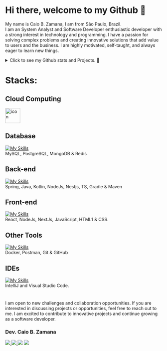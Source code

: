 
<!--
//Paleta de cores azul saúde
https://color.adobe.com/pt/search?q=azul%20sa%C3%BAde

//gráfico de commit
https://ashutosh00710.github.io/github-readme-activity-graph/

### Hi there 👋


Here are some ideas to get you started:

- 🔭 I’m currently working on ...
- 🌱 I’m currently learning ...
- 👯 I’m looking to collaborate on ...
- 🤔 I’m looking for help with ...
- 💬 Ask me about ...
- 📫 How to reach me: ...
- 😄 Pronouns: ...
- ⚡ Fun fact: ...
-->

  
<!-- <img width=100% src="https://capsule-render.vercel.app/api?type=waving&color=0487D9&height=120&section=header"/> -->

# Hi there, welcome to my Github 👋 

My name is Caio B. Zamana, I am from São Paulo, Brazil.<br>
I am an System Analyst and Software Developer enthusiastic developer with a strong interest in technology and programming. I have a passion for solving complex problems and creating innovative solutions that add value to users and the business. I am highly motivated, self-taught, and always eager to learn new things.


<!-- [![Typing SVG](https://readme-typing-svg.herokuapp.com/?color=0487D9&size=35&center=true&vCenter=true&width=1000&lines=HELLO,+my+name+is+Caio+Bello,+from+Brasil-SP;Welcome+to+my+Github's+profile!+:%29)](https://git.io/typing-svg) -->


<details>

  <summary>Click to see my Github stats and Projects. 🔭</summary>
   <br>
   
<div align="center">  
  <img width="49%" height="195px" src="https://github-readme-stats.vercel.app/api?username=caiozamana&show_icons=true" alt="Caio Zamana github stats" /> 
  <img width="44%" height="195px" src="https://github-readme-stats.vercel.app/api/top-langs/?username=caiozamana&layout=compact" />
  <table>
  <tr>
    <td>
      <img src="http://github-profile-summary-cards.vercel.app/api/cards/profile-details?username=caiozamana&theme=github" width="700" height="200" alt="Marcador 1">
    </td>
  </tr>
</table>



    📌 Projetos em Destaque
[![Readme Card](https://github-readme-stats.vercel.app/api/pin/?username=caiozamana&repo=loans_project_springboot3.2.4_java21_version-user-master)](https://github.com/CaioZamana/loans_project_springboot3.2.4_java21_version-user-master)
[![Readme Card](https://github-readme-stats.vercel.app/api/pin/?username=caiozamana&repo=bank-account-java21)](https://github.com/caiozamana/bank-account-java21)
[![Readme Card](https://github-readme-stats.vercel.app/api/pin/?username=caiozamana&repo=santander-Java-backend-market-2023)](https://github.com/caiozamana/santander-Java-backend-market-2023)
[![Readme Card](https://github-readme-stats.vercel.app/api/pin/?username=caiozamana&repo=tqi_Kotlin_backend_developer_2023)](https://github.com/caiozamana/tqi_Kotlin_backend_developer_2023)
[![Readme Card](https://github-readme-stats.vercel.app/api/pin/?username=caiozamana&repo=receitas-praticas-sobremesas-react)](https://github.com/caiozamana/receitas-praticas-sobremesas-react)
[![Readme Card](https://github-readme-stats.vercel.app/api/pin/?username=caiozamana&repo=gitfind-react)](https://github.com/caiozamana/gitfind-react)




</div>


</details>


<!-- https://skillicons.dev/ -->
<!--Icons: https://github.com/tandpfun/skill-icons#readme -->
# Stacks:
 ## Cloud Computing
<div style="display: flex; align-items: flex-start;"><img src="https://techstack-generator.vercel.app/aws-icon.svg" alt="icon" width="48" height="48" /></div>

## Database
[![My Skills](https://skillicons.dev/icons?i=mysql,postgres,mongodb,redis&theme=light)](https://github.com/caiozamana/)<br>
MySQL, PostgreSQL, MongoDB & Redis

 ## Back-end
 [![My Skills](https://skillicons.dev/icons?i=spring,java,kotlin,nodejs,nestjs,ts,gradle,maven&theme=light)](https://github.com/caiozamana/)<br>
Spring, Java, Kotlin, NodeJs, Nestjs, TS, Gradle & Maven

## Front-end
[![My Skills](https://skillicons.dev/icons?i=react,nodejs,nextjs,js,html,css&theme=light)](https://github.com/caiozamana/)<br>
React, NodeJs, NextJs, JavaScript, HTML1 & CSS.

## Other Tools
[![My Skills](https://skillicons.dev/icons?i=docker,postman,git,github&theme=light)](https://github.com/caiozamana/)<br>
Docker, Postman, Git & GitHub

## IDEs
[![My Skills](https://skillicons.dev/icons?i=idea,vscode&theme=light)](https://github.com/caiozamana/)<br>
IntelliJ and Visual Studio Code.
<br>

<!--### Other tools:
MySql WorkBench, Oracle Virtual Box, XAMPP, Linux Ubuntu, Windows.
<br>
# -->

<!-- https://github.com/iuricode/readme-template/blob/main/badges/badges.md -->
# 
I am open to new challenges and collaboration opportunities. If you are interested in discussing projects or opportunities, feel free to reach out to me. I am excited to contribute to innovative projects and continue growing as a software developer.

### Dev. Caio B. Zamana
  <a href="https://www.linkedin.com/in/caiozamana/" target="_blank"><img src="https://img.shields.io/badge/-LinkedIn-%230077B5?style=for-the-badge&logo=linkedin&logoColor=white" target="_blank">
  <a href="https://api.whatsapp.com/send?phone=55048991477921" target="_blank"><img src="https://img.shields.io/badge/WhatsApp-25D366?style=for-the-badge&logo=whatsapp&logoColor=white">
  <a href = "mailto:caiobzm@gmail.com"><img src="https://img.shields.io/badge/-Gmail-%23333?style=for-the-badge&logo=gmail&logoColor=white" target="_blank"></a>
   <a href = "https://www.youtube.com/@CodeTechIntelligence"><img src="https://img.shields.io/badge/YouTube-red?style=for-the-badge&logo=youtube&logoColor=white" target="_blank"></a>
  
 
<!--
<table>
  <tr>
    <td>
      <img width="80px" align="center" src="https://avatars.githubusercontent.com/caiozamana"/>
    </td>
    <td align="left">
      <a href="https://github.com/caiozamana">
        <span><b>Caio B. Zamana</b></span>
      </a>
      <br>
      <span>Desenvolvedor Full Stack</span>
    </td>
  </tr>
</table>

 -->

<!-- <img width=100% src="https://capsule-render.vercel.app/api?type=waving&color=0487D9&height=120&section=footer"/> -->
